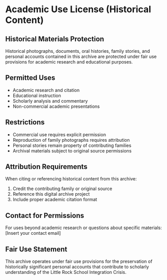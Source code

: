 # Academic Use License (Historical Content)

## Historical Materials Protection

Historical photographs, documents, oral histories, family stories, and personal accounts contained in this archive are protected under fair use provisions for academic research and educational purposes.

## Permitted Uses

- Academic research and citation
- Educational instruction
- Scholarly analysis and commentary
- Non-commercial academic presentations

## Restrictions

- Commercial use requires explicit permission
- Reproduction of family photographs requires attribution
- Personal stories remain property of contributing families
- Archival materials subject to original source permissions

## Attribution Requirements

When citing or referencing historical content from this archive:

1. Credit the contributing family or original source
2. Reference this digital archive project
3. Include proper academic citation format

## Contact for Permissions

For uses beyond academic research or questions about specific materials:
[Insert your contact email]

## Fair Use Statement

This archive operates under fair use provisions for the preservation of historically significant personal accounts that contribute to scholarly understanding of the Little Rock School Integration Crisis.